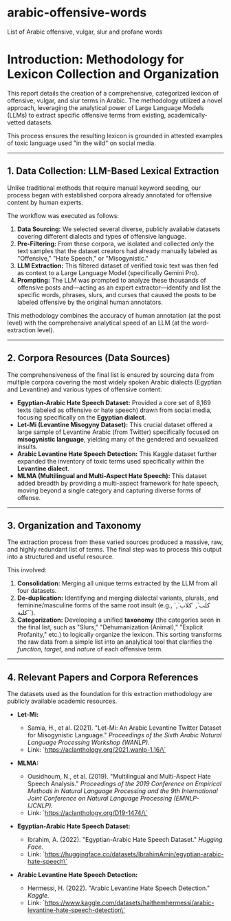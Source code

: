 # arabic-offensive-words
List of Arabic offensive, vulgar, slur and profane words

# Introduction: Methodology for Lexicon Collection and Organization

This report details the creation of a comprehensive, categorized lexicon of offensive, vulgar, and slur terms in Arabic. The methodology utilized a novel approach, leveraging the analytical power of Large Language Models (LLMs) to extract specific offensive terms from existing, academically-vetted datasets.

This process ensures the resulting lexicon is grounded in attested examples of toxic language used "in the wild" on social media.

---

## 1. Data Collection: LLM-Based Lexical Extraction

Unlike traditional methods that require manual keyword seeding, our process began with established corpora already annotated for offensive content by human experts.

The workflow was executed as follows:

1.  **Data Sourcing:** We selected several diverse, publicly available datasets covering different dialects and types of offensive language.
2.  **Pre-Filtering:** From these corpora, we isolated and collected *only* the text samples that the dataset creators had already manually labeled as "Offensive," "Hate Speech," or "Misogynistic."
3.  **LLM Extraction:** This filtered dataset of verified toxic text was then fed as context to a Large Language Model (specifically Gemini Pro).
4.  **Prompting:** The LLM was prompted to analyze these thousands of offensive posts and—acting as an expert extractor—identify and list the specific words, phrases, slurs, and curses that caused the posts to be labeled offensive by the original human annotators.

This methodology combines the accuracy of human annotation (at the post level) with the comprehensive analytical speed of an LLM (at the word-extraction level).

---

## 2. Corpora Resources (Data Sources)

The comprehensiveness of the final list is ensured by sourcing data from multiple corpora covering the most widely spoken Arabic dialects (Egyptian and Levantine) and various types of offensive content:

* **Egyptian-Arabic Hate Speech Dataset:** Provided a core set of 8,169 texts (labeled as offensive or hate speech) drawn from social media, focusing specifically on the **Egyptian dialect**.
* **Let-Mi (Levantine Misogyny Dataset):** This crucial dataset offered a large sample of Levantine Arabic (from Twitter) specifically focused on **misogynistic language**, yielding many of the gendered and sexualized insults.
* **Arabic Levantine Hate Speech Detection:** This Kaggle dataset further expanded the inventory of toxic terms used specifically within the **Levantine dialect**.
* **MLMA (Multilingual and Multi-Aspect Hate Speech):** This dataset added breadth by providing a multi-aspect framework for hate speech, moving beyond a single category and capturing diverse forms of offense.

---

## 3. Organization and Taxonomy

The extraction process from these varied sources produced a massive, raw, and highly redundant list of terms. The final step was to process this output into a structured and useful resource.

This involved:

1.  **Consolidation:** Merging all unique terms extracted by the LLM from all four datasets.
2.  **De-duplication:** Identifying and merging dialectal variants, plurals, and feminine/masculine forms of the same root insult (e.g., \`كلب\`, \`كلاب\`, \`كلبة\`).
3.  **Categorization:** Developing a unified **taxonomy** (the categories seen in the final list, such as "Slurs," "Dehumanization (Animal)," "Explicit Profanity," etc.) to logically organize the lexicon. This sorting transforms the raw data from a simple list into an analytical tool that clarifies the *function*, *target*, and *nature* of each offensive term.

---

## 4. Relevant Papers and Corpora References

The datasets used as the foundation for this extraction methodology are publicly available academic resources.

* **Let-Mi:**
    * Samia, H., et al. (2021). "Let-Mi: An Arabic Levantine Twitter Dataset for Misogynistic Language." *Proceedings of the Sixth Arabic Natural Language Processing Workshop (WANLP).*
    * Link: \`https://aclanthology.org/2021.wanlp-1.16/\`

* **MLMA:**
    * Ousidhoum, N., et al. (2019). "Multilingual and Multi-Aspect Hate Speech Analysis." *Proceedings of the 2019 Conference on Empirical Methods in Natural Language Processing and the 9th International Joint Conference on Natural Language Processing (EMNLP-IJCNLP).*
    * Link: \`https://aclanthology.org/D19-1474/\`

* **Egyptian-Arabic Hate Speech Dataset:**
    * Ibrahim, A. (2022). "Egyptian-Arabic Hate Speech Dataset." *Hugging Face.*
    * Link: \`https://huggingface.co/datasets/IbrahimAmin/egyptian-arabic-hate-speech\`

* **Arabic Levantine Hate Speech Detection:**
    * Hermessi, H. (2022). "Arabic Levantine Hate Speech Detection." *Kaggle.*
    * Link: \`https://www.kaggle.com/datasets/haithemhermessi/arabic-levantine-hate-speech-detection\`
